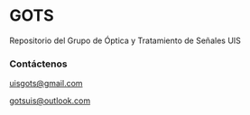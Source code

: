 # GOTS
Repositorio del Grupo de Óptica y Tratamiento de Señales UIS


### Contáctenos

uisgots@gmail.com

gotsuis@outlook.com
